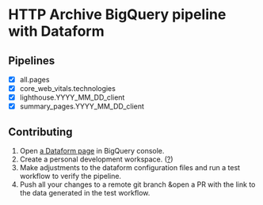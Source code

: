 # HTTP Archive BigQuery pipeline with Dataform

## Pipelines

- [x] all.pages
- [x] core_web_vitals.technologies
- [x] lighthouse.YYYY_MM_DD_client
- [x] summary_pages.YYYY_MM_DD_client

## Contributing

1. Open [a Dataform page](https://console.cloud.google.com/bigquery/dataform) in BigQuery console.
2. Create a personal development workspace. ([?](https://cloud.google.com/dataform/docs/create-workspace#create-workspace))
3. Make adjustments to the dataform configuration files and run a test workflow to verify the pipeline.
4. Push all your changes to a remote git branch &open a PR with the link to the data generated in the test workflow.
